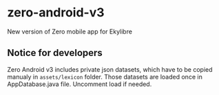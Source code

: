 # zero-android-v3
New version of Zero mobile app for Ekylibre

## Notice for developers
Zero Android v3 includes private json datasets, which have to be copied manualy in `assets/lexicon` folder. Those datasets are loaded once in AppDatabase.java file. Uncomment load if needed.

